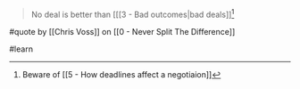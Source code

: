 > No deal is better than [[[3 - Bad outcomes|bad deals]][^1]

#quote by [[Chris Voss]] on [[0 - Never Split The Difference]]

#learn 

[^1]: Beware of [[5 - How deadlines affect a negotiaion]]